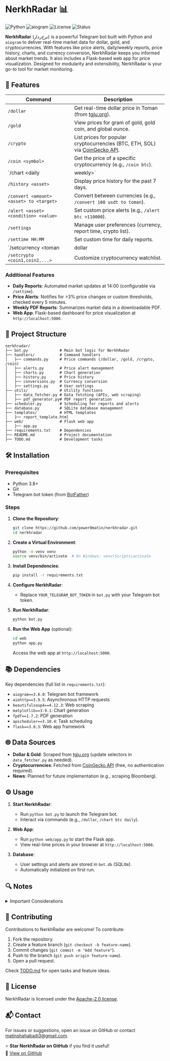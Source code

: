 # NerkhRadar 📊

![Python](https://img.shields.io/badge/Python-3.8%2B-blue?logo=python)
![aiogram](https://img.shields.io/badge/aiogram-3.8.0-brightgreen)
![License](https://img.shields.io/badge/License-MIT-yellow)
![Status](https://img.shields.io/badge/Status-Active-green)

**NerkhRadar** (نرخ‌ردار) is a powerful Telegram bot built with Python and `aiogram` to deliver real-time market data for dollar, gold, and cryptocurrencies. With features like price alerts, daily/weekly reports, price history, charts, and currency conversion, NerkhRadar keeps you informed about market trends. It also includes a Flask-based web app for price visualization. Designed for modularity and extensibility, NerkhRadar is your go-to tool for market monitoring.

## 🚀 Features

| Command                                 | Description                                                                                                     |
| --------------------------------------- | --------------------------------------------------------------------------------------------------------------- |
| `/dollar`                               | Get real-time dollar price in Toman (from [tgju.org](https://www.tgju.org/)).                                   |
| `/gold`                                 | View prices for gram of gold, gold coin, and global ounce.                                                      |
| `/crypto`                               | List prices for popular cryptocurrencies (BTC, ETH, SOL) via [CoinGecko API](https://www.coingecko.com/en/api). |
| `/coin <symbol>`                        | Get the price of a specific cryptocurrency (e.g., `/coin btc`).                                                 |
| `/chart <asset> <daily|weekly>`         | Generate and send a price chart using Matplotlib.                                                               |
| `/history <asset>`                      | Display price history for the past 7 days.                                                                      |
| `/convert <amount> <asset> to <target>` | Convert between currencies (e.g., `/convert 100 usdt to toman`).                                                |
| `/alert <asset> <condition> <value>`    | Set custom price alerts (e.g., `/alert btc >110000`).                                                           |
| `/settings`                             | Manage user preferences (currency, report time, crypto list).                                                   |
| `/settime HH:MM`                        | Set custom time for daily reports.                                                                              |
| `/setcurrency <toman|dollar|tether>`   | Set preferred currency.                                                                                          |
| `/setcrypto <coin1,coin2,...>`          | Customize cryptocurrency watchlist.                                                                             |

### Additional Features

- **Daily Reports**: Automated market updates at 14:00 (configurable via `/settime`).
- **Price Alerts**: Notifies for >3% price changes or custom thresholds, checked every 5 minutes.
- **Weekly PDF Reports**: Summarizes market data in a downloadable PDF.
- **Web App**: Flask-based dashboard for price visualization at `http://localhost:5000`.

## 📂 Project Structure

```plaintext
nerkhradar/
├── bot.py              # Main bot logic for NerkhRadar
├── handlers/           # Command handlers
│   ├── commands.py     # Price commands (/dollar, /gold, /crypto, /coin)
│   ├── alerts.py       # Price alert management
│   ├── charts.py       # Chart generation
│   ├── history.py      # Price history
│   ├── conversions.py  # Currency conversion
│   ├── settings.py     # User settings
├── utils/              # Utility functions
│   ├── data_fetcher.py # Data fetching (APIs, web scraping)
│   ├── pdf_generator.py# PDF report generation
├── scheduler.py        # Scheduling for reports and alerts
├── database.py         # SQLite database management
├── templates/          # HTML templates
│   ├── report_template.html
├── web/                # Flask web app
│   ├── app.py
├── requirements.txt    # Dependencies
├── README.md           # Project documentation
├── TODO.md             # Development tasks
```

## 🛠️ Installation

### Prerequisites

- Python 3.8+
- Git
- Telegram bot token (from [BotFather](https://t.me/BotFather))

### Steps

1. **Clone the Repository**:

   ```bash
   git clone https://github.com/power0matin/nerkhradar.git
   cd nerkhradar
   ```

2. **Create a Virtual Environment**:

   ```bash
   python -m venv venv
   source venv/bin/activate  # On Windows: venv\Scripts\activate
   ```

3. **Install Dependencies**:

   ```bash
   pip install -r requirements.txt
   ```

4. **Configure NerkhRadar**:

   - Replace `YOUR_TELEGRAM_BOT_TOKEN` in `bot.py` with your Telegram bot token.

5. **Run NerkhRadar**:

   ```bash
   python bot.py
   ```

6. **Run the Web App** (optional):
   ```bash
   cd web
   python app.py
   ```
   Access the web app at `http://localhost:5000`.

## 📚 Dependencies

Key dependencies (full list in `requirements.txt`):

- `aiogram==3.8.0`: Telegram bot framework
- `aiohttp==3.9.5`: Asynchronous HTTP requests
- `beautifulsoup4==4.12.3`: Web scraping
- `matplotlib==3.9.1`: Chart generation
- `fpdf==1.7.2`: PDF generation
- `apscheduler==3.10.4`: Task scheduling
- `flask==3.0.3`: Web app framework

## 🌐 Data Sources

- **Dollar & Gold**: Scraped from [tgju.org](https://www.tgju.org/) (update selectors in `data_fetcher.py` as needed).
- **Cryptocurrencies**: Fetched from [CoinGecko API](https://www.coingecko.com/en/api) (free, no authentication required).
- **News**: Planned for future implementation (e.g., scraping Bloomberg).

## ⚙️ Usage

1. **Start NerkhRadar**:

   - Run `python bot.py` to launch the Telegram bot.
   - Interact via commands (e.g., `/dollar`, `/chart btc daily`).

2. **Web App**:

   - Run `python web/app.py` to start the Flask app.
   - View real-time prices in your browser at `http://localhost:5000`.

3. **Database**:
   - User settings and alerts are stored in `bot.db` (SQLite).
   - Automatically initialized on first run.

## 🔍 Notes

<details>
<summary>Important Considerations</summary>

- **Web Scraping**: The `tgju.org` selectors in `data_fetcher.py` are placeholders. Inspect the site’s HTML and update selectors for reliability.
- **Language Support**: Persian is default; English support is planned (see `TODO.md`).
- **Android App**: Not implemented but can be developed using Kivy or Flutter.
- **Rate Limits**: CoinGecko API has rate limits; avoid excessive calls.
- **Error Handling**: Add robust error handling for production use.

</details>

## 🤝 Contributing

Contributions to NerkhRadar are welcome! To contribute:

1. Fork the repository.
2. Create a feature branch (`git checkout -b feature-name`).
3. Commit changes (`git commit -m "Add feature"`).
4. Push to the branch (`git push origin feature-name`).
5. Open a pull request.

Check [TODO.md](docs/TODO.md) for open tasks and feature ideas.

## 📜 License

NerkhRadar is licensed under the [Apache-2.0 license](LICENSE).

## 📬 Contact

For issues or suggestions, open an issue on GitHub or contact [matinshahabadi3@gmail.com](mailto:matinshahabadi3@gmail.com).

⭐ **Star NerkhRadar on GitHub** if you find it useful!  
🔗 [View on GitHub](https://github.com/power0matin/NerkhRadar)
